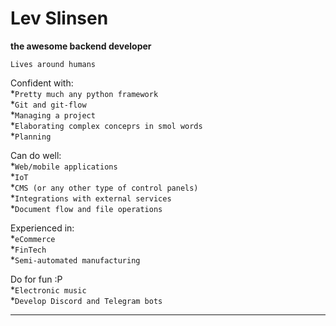 # Lev Slinsen

**the awesome backend developer**

`Lives around humans`

Confident with:<br/>
*`Pretty much any python framework`<br/>
*`Git and git-flow`<br/>
*`Managing a project`<br/>
*`Elaborating complex conceprs in smol words`<br/>
*`Planning`<br />

Can do well:<br/>
*`Web/mobile applications`<br/>
*`IoT`<br/>
*`CMS (or any other type of control panels)`<br/>
*`Integrations with external services`<br/>
*`Document flow and file operations`<br/>

Experienced in:<br/>
*`eCommerce`<br/>
*`FinTech`<br/>
*`Semi-automated manufacturing`<br/>

Do for fun :P<br/>
*`Electronic music`<br/>
*`Develop Discord and Telegram bots`<br/>
<hr/>
